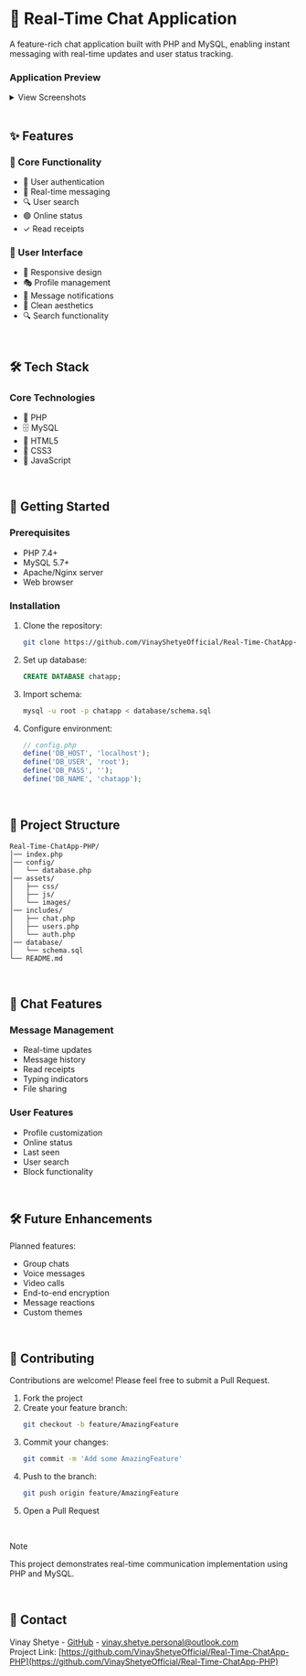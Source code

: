 # 💬 Real-Time Chat Application

A feature-rich chat application built with PHP and MySQL, enabling instant messaging with real-time updates and user status tracking.

### Application Preview

<details>
<summary>View Screenshots</summary>
   
### SignUp
![SignUp](https://github.com/VinayShetyeOfficial/Real-Time-ChatApp-PHP/assets/100470361/e19a8e44-4b23-4d3b-9c99-4cb527085435)

### Login
![Login](https://github.com/VinayShetyeOfficial/Real-Time-ChatApp-PHP/assets/100470361/0c9bbf9f-76d1-4b0c-874c-6aa6ab6a5962)

### Chat User1 Dashboard
![Incomming-Message2](https://github.com/VinayShetyeOfficial/Real-Time-ChatApp-PHP/assets/100470361/49079817-b166-496e-851f-23d388d865c5)

### Chat User2 Dashboard
![Incomming-Message](https://github.com/VinayShetyeOfficial/Real-Time-ChatApp-PHP/assets/100470361/ce65745f-3cad-4aab-925c-74a7556135f5)

### Chat Thread
![Conversation](https://github.com/VinayShetyeOfficial/Real-Time-ChatApp-PHP/assets/100470361/521dd2ae-7922-419f-8a20-a1e5a605f2a1)

## Search User
![Search-focus](https://github.com/VinayShetyeOfficial/Real-Time-ChatApp-PHP/assets/100470361/39903374-c2b4-4c2e-a401-9cf2e60eb4fa)

![Searching](https://github.com/VinayShetyeOfficial/Real-Time-ChatApp-PHP/assets/100470361/831f85d8-2e6b-4996-8115-776353e185b5)

</details>

<br>

## ✨ Features

### 🎯 Core Functionality

- 👤 User authentication
- 💬 Real-time messaging
- 🔍 User search
- 🟢 Online status
- ✓ Read receipts

### 🎨 User Interface

- 📱 Responsive design
- 🎭 Profile management
- 🔔 Message notifications
- 🎨 Clean aesthetics
- 🔍 Search functionality

<br>

## 🛠️ Tech Stack

### Core Technologies
- 🐘 PHP
- 🗄️ MySQL
- 📝 HTML5
- 🎨 CSS3
- 🔧 JavaScript

<br>

## 🚀 Getting Started

### Prerequisites

- PHP 7.4+
- MySQL 5.7+
- Apache/Nginx server
- Web browser

### Installation

1. Clone the repository:
   ```sh
   git clone https://github.com/VinayShetyeOfficial/Real-Time-ChatApp-PHP.git
   ```
2. Set up database:
   ```sql
   CREATE DATABASE chatapp;
   ```
3. Import schema:
   ```sh
   mysql -u root -p chatapp < database/schema.sql
   ```
4. Configure environment:
   ```php
   // config.php
   define('DB_HOST', 'localhost');
   define('DB_USER', 'root');
   define('DB_PASS', '');
   define('DB_NAME', 'chatapp');
   ```

<br>

## 📁 Project Structure

```
Real-Time-ChatApp-PHP/
│── index.php
│── config/
│   └── database.php
│── assets/
│   ├── css/
│   ├── js/
│   └── images/
│── includes/
│   ├── chat.php
│   ├── users.php
│   └── auth.php
│── database/
│   └── schema.sql
└── README.md
```

<br>

## 💬 Chat Features

### Message Management
- Real-time updates
- Message history
- Read receipts
- Typing indicators
- File sharing

### User Features
- Profile customization
- Online status
- Last seen
- User search
- Block functionality

<br>

## 🛠️ Future Enhancements

Planned features:

- Group chats
- Voice messages
- Video calls
- End-to-end encryption
- Message reactions
- Custom themes

<br>

## 🤝 Contributing

Contributions are welcome! Please feel free to submit a Pull Request.

1. Fork the project
2. Create your feature branch:
   ```sh
   git checkout -b feature/AmazingFeature
   ```
3. Commit your changes:
   ```sh
   git commit -m 'Add some AmazingFeature'
   ```
4. Push to the branch:
   ```sh
   git push origin feature/AmazingFeature
   ```
5. Open a Pull Request

<br>

> [!NOTE]  
> This project demonstrates real-time communication implementation using PHP and MySQL.

<br>

## 📧 Contact

Vinay Shetye - [GitHub](https://github.com/VinayShetyeOfficial) - vinay.shetye.personal@outlook.com <br>
Project Link: [https://github.com/VinayShetyeOfficial/Real-Time-ChatApp-PHP](https://github.com/VinayShetyeOfficial/Real-Time-ChatApp-PHP)

